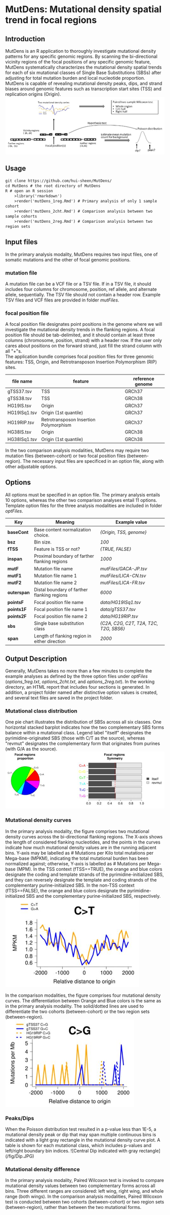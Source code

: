 # MutDens: Mutational density spatial trend in focal regions

## Introduction
MutDens is an R application to thoroughly investigate mutational density patterns for any specific genomic regions. By scanning the bi-directional vicinity regions of the focal positions of any specific genomic feature, MutDens systematically characterizes the mutational density spatial trends for each of six mutational classes of Single Base Substitutions (SBSs) after adjusting for total mutation burden and local nucleotide proportion. MutDens is capable of revealing mutational density peaks, dips, and strand biases around genomic features such as transcription start sites (TSS) and replication origins (Origin).  
![Concept Illustration](/fig/illustration.jpg)


## Usage
	git clone https://github.com/hui-sheen/MutDens/  
	cd MutDens # the root directory of MutDens  	
	R # open an R session  
    	>library('rmarkdown')  
    	>render('mutDens_1reg.Rmd') # Primary analysis of only 1 sample cohort  
    	>render('mutDens_2cht.Rmd') # Comparison analysis between two sample cohorts  
    	>render('mutDens_2reg.Rmd') # Comparison analysis between two region sets  

## Input files
In the primary analysis modality, MutDens requires two input files, one of somatic mutations and the other of focal genomic positions.  
### mutation file
A mutation file can be a VCF file or a TSV file. If in a TSV file, it should includes four columns for chromosome, position, ref allele, and alternate allele, sequentially. The TSV file should not contain a header row. Example TSV files and VCF files are provided in folder *mutFiles*.  
### focal position file
A focal position file designates point positions in the genome where we will investigate the mutational density trends in the flanking regions. A focal position file should be tab-delimited, and it should contain at least three columns (chromosome, position, strand) with a header row. If the user only cares about positions on the forward strand, just fill the strand column with all "+"s.  
The application bundle comprises focal position files for three genomic features:  TSS, Origin, and Retrotransposon Insertion Polymorphism (RIP) sites. 

file name | feature | reference genome
----------|---------|-----------------
gTSS37.tsv | TSS | GRCh37
gTSS38.tsv | TSS | GRCh38
HG19IS.tsv | Origin | GRCh37
HG19ISq1.tsv | Origin (1st quantile) | GRCh37
HG19RIP.tsv | Retrotransposon Insertion Polymorphism | GRCh37
HG38IS.tsv | Origin | GRCh38
HG38ISq1.tsv | Origin (1st quantile) | GRCh38

In the two comparison analysis modalities, MutDens may require two mutation files (between-cohort) or two focal position files (between-region).  The necessary input files are specificed in an option file, along with other adjustable options.  

## Options
All options must be specified in an option file. The primary analysis entails 10 options, whereas the other two comparison analyses entail 11 options. Template option files for the three analysis modalities are included in folder *optFiles*.

Key | Meaning | Example value
----|---------|--------------
**baseCont** | Base content normalization choice. | *{Origin, TSS, genome}*
**bsz** | Bin size. | *100*
**fTSS** | Feature is TSS or not? | *{TRUE, FALSE}*
**inspan** | Proximal boundary of farther flanking regions | *1000*
**mutF** | Mutation file name | *mutFiles/GACA-JP.tsv*
**mutF1** | Mutation file name 1 | *mutFiles/LICA-CN.tsv*
**mutF2** | Mutation file name 2 | *mutFiles/LICA-FR.tsv*
**outerspan** | Distal boundary of farther flanking regions | *6000*
**pointsF** | Focal position file name | *data/HG19ISq1.tsv*
**points1F** | Focal position file name 1 | *data/gTSS37.tsv*
**points2F** | Focal position file name 2 | *data/HG19RIP.tsv*
**sbs** | Single base substitution class | *{C2A, C2G, C2T, T2A, T2C, T2G, SBS6}*
**span** | Length of flanking region in either direction | *2000*

## Output Description
Generally, MutDens takes no more than a few minutes to complete the example analyses as defined by the three option files under *optFiles* (*options_1reg.txt*, *options_2cht.txt*, and *options_2reg.txt*). In the working directory, an HTML report that includes four sections is generated. In addition, a project folder named after distinctive option values is created, and several text files are saved in the project folder.  
### Mutational class distribution
One pie chart illustrates the distribution of SBSs across all six classes. One horizontal stacked barplot indicates how the two complementary SBS forms balance within a mutational class. Legend label "itself" designates the pyrimidine-originated SBS (those with C/T as the source), whereas "revmut" designates the complementary form that originates from purines (with G/A as the source).  
![Example class distribution figures](/fig/classDistrib.JPG)

### Mutational density curves
In the primary analysis modality, the figure comprises two mutational density curves across the bi-directional flanking regions. The X-axis shows the length of considered flanking nucleotides, and the points in the curves indicate how much mutational density values are in the running adjacent bins. Y-axis may be labelled as # Mutations per Kilo total mutations per Mega-base (MPKM), indicating the total mutational burden has been normalized against; otherwise, Y-axis is labelled as # Mutations per Mega-base (MPM). In the TSS context (fTSS==TRUE), the orange and blue colors designate the coding and template strands of the pyrimidine-initialized SBS, and they can reversely designate the template and coding strands of the complementary purine-initialized SBS. In the non-TSS context (fTSS==FALSE), the orange and blue colors designate the pyrimidine-initialized SBS and the complementary purine-initialized SBS, respectively.  
![Two mutational density series](/fig/Curves2.JPG)

In the comparison modalities, the figure comprises four mutational density curves. The differentiation between Orange and Blue colors is the same as in the primary analysis modality. The solid/dotted lines are used to differentiate the two cohorts (between-cohort) or the two region sets (between-region). 
![Four mutational density series](/fig/Curves4.JPG)

### Peaks/Dips
When the Poisson distribution test resulted in a p-value less than 1E-5, a mutational density peak or dip that may span multiple continuous bins is indicated with a light gray rectangle in the mutational density curve plot. A table is shown for each mutational class, which includes p-values and left/right boundary bin indices.
![Central Dip indicated with gray rectangle] (/fig/Dip.JPG)

### Mutational density difference
In the primary analysis modality, Paired Wilcoxon test is invoked to compare mutational density values between two complementary forms across all bins. Three different ranges are considered: left wing, right wing, and whole range (both wings). In the comparison analysis modalities,  Paired Wilcoxon test is conducted between two cohorts (between-cohort) or two region sets (between-region), rather than between the two mutational forms.  





